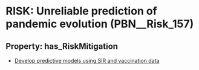 # RISK: __Unreliable prediction of pandemic evolution__ (PBN__Risk_157)

## Property: has_RiskMitigation

* [Develop predictive models using SIR and vaccination data](PBN__RiskMitigation_200)

